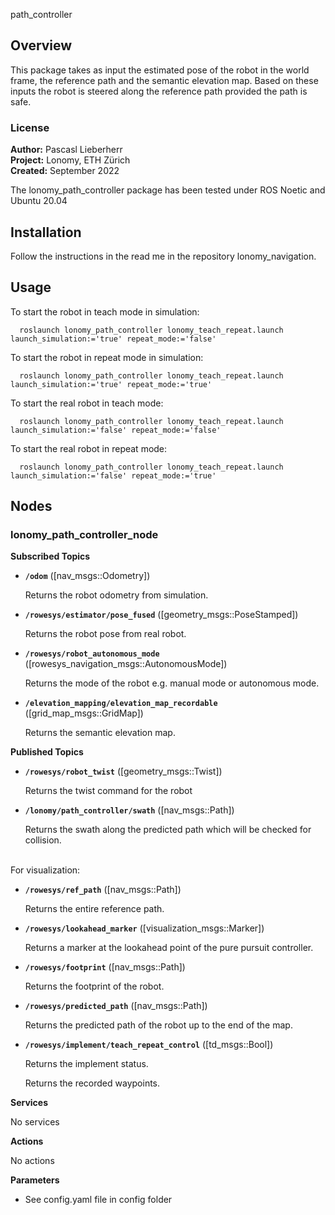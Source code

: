 path_controller

## Overview

This package takes as input the estimated pose of the robot in the world frame, the reference path and the
semantic elevation map. Based on these inputs the robot is steered along the reference path provided the path is
safe.

### License

**Author:** Pascasl Lieberherr <br />
**Project:** Lonomy, ETH Zürich <br />
**Created:** September 2022

The lonomy_path_controller package has been tested under ROS Noetic and Ubuntu 20.04

## Installation
Follow the instructions in the read me in the repository lonomy_navigation.

## Usage

To start the robot in teach mode in simulation:

```
  roslaunch lonomy_path_controller lonomy_teach_repeat.launch launch_simulation:='true' repeat_mode:='false'   
```

To start the robot in repeat mode in simulation:

```
  roslaunch lonomy_path_controller lonomy_teach_repeat.launch launch_simulation:='true' repeat_mode:='true'   
```

To start the real robot in teach mode:

```
  roslaunch lonomy_path_controller lonomy_teach_repeat.launch launch_simulation:='false' repeat_mode:='false'   
```

To start the real robot in repeat mode:

```
  roslaunch lonomy_path_controller lonomy_teach_repeat.launch launch_simulation:='false' repeat_mode:='true'   
```


## Nodes
### lonomy_path_controller_node

**Subscribed Topics**

* **`/odom`** ([nav_msgs::Odometry])

  Returns the robot odometry from simulation.


* **`/rowesys/estimator/pose_fused`** ([geometry_msgs::PoseStamped])

  Returns the robot pose from real robot.


* **`/rowesys/robot_autonomous_mode`** ([rowesys_navigation_msgs::AutonomousMode])

  Returns the mode of the robot e.g. manual mode or autonomous mode.


* **`/elevation_mapping/elevation_map_recordable`** ([grid_map_msgs::GridMap])

  Returns the semantic elevation map.


**Published Topics**

* **`/rowesys/robot_twist`** ([geometry_msgs::Twist])

    Returns the twist command for the robot


* **`/lonomy/path_controller/swath`** ([nav_msgs::Path])

    Returns the swath along the predicted path which will be checked for collision.

\
For visualization:
* **`/rowesys/ref_path`** ([nav_msgs::Path])

    Returns the entire reference path.


* **`/rowesys/lookahead_marker`** ([visualization_msgs::Marker])

    Returns a marker at the lookahead point of the pure pursuit controller.


* **`/rowesys/footprint`** ([nav_msgs::Path])

    Returns the footprint of the robot.


* **`/rowesys/predicted_path`** ([nav_msgs::Path])

    Returns the predicted path of the robot up to the end of the map.


* **`/rowesys/implement/teach_repeat_control`** ([td_msgs::Bool])

    Returns the implement status.


  Returns the recorded waypoints.

**Services**

No services

**Actions**

No actions

**Parameters**
* See config.yaml file in config folder
